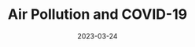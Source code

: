 ---
title: Air Pollution and COVID-19
summary: "
Interview for the national Spanish radio on COVID-19 severity and Air Pollution"
tags: ['Radio']
date: "2023-03-24"

# Optional external URL for project (replaces project detail page).
external_link: "https://www.rtve.es/play/audios/24-horas/contaminacion-atmosferica-covid-grave/6898405/"

image:
  preview_only: true
  url: "https://img2.rtve.es/a/6898405/square/?h=320"
  full_image: true
#links:
#- icon: twitter
#  icon_pack: fab
#  name: Follow
#  url: https://twitter.com/georgecushen
url_code: ""
url_pdf: ""
url_slides: ""
url_video: ""

# Slides (optional).
#   Associate this project with Markdown slides.
#   Simply enter your slide deck's filename without extension.
#   E.g. `slides = "example-slides"` references `content/slides/example-slides.md`.
#   Otherwise, set `slides = ""`.
# slides: example
---